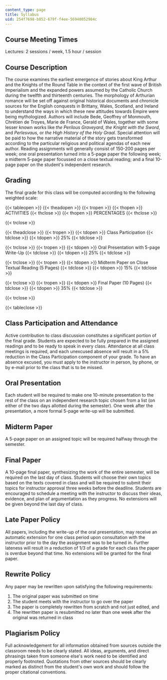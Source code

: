 ```yaml
---
content_type: page
title: Syllabus
uid: 254f7698-b852-679f-f4ee-56940052984c
---
```


Course Meeting Times
--------------------

Lectures: 2 sessions / week, 1.5 hour / session

Course Description
------------------

The course examines the earliest emergence of stories about King Arthur and the Knights of the Round Table in the context of the first wave of British Imperialism and the expanded powers assumed by the Catholic Church during the twelfth and thirteenth centuries. The morphology of Arthurian romance will be set off against original historical documents and chronicle sources for the English conquests in Brittany, Wales, Scotland, and Ireland to understand the ways in which these new attitudes towards Empire were being mythologized. Authors will include Bede, Geoffrey of Monmouth, Chrétien de Troyes, Marie de France, Gerald of Wales, together with some lesser known works like _the_ _Perilous Graveyard_, _the_ _Knight with the Sword_, and _Perlesvaus,_ or _the High History of the Holy Graal_. Special attention will be paid to how the narrative material of the story gets transformed according to the particular religious and political agendas of each new author. Reading assignments will generally consist of 150-200 pages per week; one oral presentation turned into a 5-page paper the following week; a midterm 5-page paper focussed on a close textual reading; and a final 10-page paper on the student's independent research.

Grading
-------

The final grade for this class will be computed according to the following weighted scale:

{{< tableopen >}}
{{< theadopen >}}
{{< tropen >}}
{{< thopen >}}
ACTIVITIES
{{< thclose >}}
{{< thopen >}}
PERCENTAGES
{{< thclose >}}

{{< trclose >}}

{{< theadclose >}}
{{< tropen >}}
{{< tdopen >}}
Class Participation
{{< tdclose >}}
{{< tdopen >}}
25%
{{< tdclose >}}

{{< trclose >}}
{{< tropen >}}
{{< tdopen >}}
Oral Presentation with 5-page Write-Up
{{< tdclose >}}
{{< tdopen >}}
25%
{{< tdclose >}}

{{< trclose >}}
{{< tropen >}}
{{< tdopen >}}
Midterm Paper on Close Textual Reading (5 Pages)
{{< tdclose >}}
{{< tdopen >}}
15%
{{< tdclose >}}

{{< trclose >}}
{{< tropen >}}
{{< tdopen >}}
Final Paper (10 Pages)
{{< tdclose >}}
{{< tdopen >}}
35%
{{< tdclose >}}

{{< trclose >}}

{{< tableclose >}}

Class Participation and Attendance
----------------------------------

Active contribution to class discussion constitutes a significant portion of the final grade. Students are expected to be fully prepared in the assigned readings and to be ready to speak in every class. Attendance at all class meetings is required, and each unexcused absence will result in a 5% reduction in the Class Participation component of your grade. To have an absence excused, you must apply to the instructor in person, by phone, or by e-mail prior to the class that is to be missed.

Oral Presentation
-----------------

Each student will be required to make one 10-minute presentation to the rest of the class on an independent research topic chosen from a list (on either of the two days allotted during the semester). One week after the presentation, a more formal 5-page write-up will be submitted.

Midterm Paper
-------------

A 5-page paper on an assigned topic will be required halfway through the semester.

Final Paper
-----------

A 10-page final paper, synthesizing the work of the entire semester, will be required on the last day of class. Students will choose their own topics based on the texts covered in class and will be required to submit their topics for instructor approval three weeks before the deadline. Students are encouraged to schedule a meeting with the instructor to discuss their ideas, evidence, and plan of argumentation as they progress. No extensions will be given beyond the last day of class.

Late Paper Policy
-----------------

All papers, including the write-up of the oral presentation, may receive an automatic extension for one class period upon consultation with the instructor prior to the day the assignment was to be turned in. Further lateness will result in a reduction of 1/3 of a grade for each class the paper is overdue beyond that time. No extensions will be granted for the final paper.

Rewrite Policy
--------------

Any paper may be rewritten upon satisfying the following requirements:

1.  The original paper was submitted on time
2.  The student meets with the instructor to go over the paper
3.  The paper is completely rewritten from scratch and not just edited, and
4.  The rewritten paper is resubmitted no later than one week after the original was returned in class

Plagiarism Policy
-----------------

Full acknowledgement for all information obtained from sources outside the classroom needs to be clearly stated. All ideas, arguments, and direct phrasings taken from someone else's work need to be identified and properly footnoted. Quotations from other sources should be clearly marked as distinct from the student's own work and should follow the proper citational conventions.